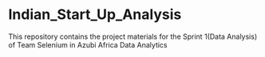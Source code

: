 # Indian_Start_Up_Analysis
This repository contains the project materials for the Sprint 1(Data Analysis) of Team Selenium in Azubi Africa Data Analytics 
